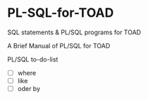 # PL-SQL-for-TOAD
SQL statements &amp; PL/SQL programs for TOAD

A Brief Manual of PL/SQL for TOAD



PL/SQL to-do-list   
- [ ] where 
- [ ] like 
- [ ] oder by 
